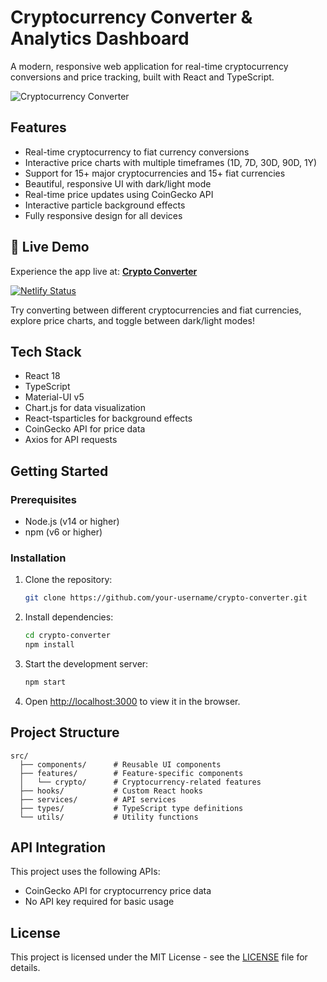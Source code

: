# Cryptocurrency Converter & Analytics Dashboard

A modern, responsive web application for real-time cryptocurrency conversions and price tracking, built with React and TypeScript.

![Cryptocurrency Converter](https://your-screenshot-url.png) <!-- You can add a screenshot of your app later -->

## Features

- Real-time cryptocurrency to fiat currency conversions
- Interactive price charts with multiple timeframes (1D, 7D, 30D, 90D, 1Y)
- Support for 15+ major cryptocurrencies and 15+ fiat currencies
- Beautiful, responsive UI with dark/light mode
- Real-time price updates using CoinGecko API
- Interactive particle background effects
- Fully responsive design for all devices

## 🚀 Live Demo

Experience the app live at: [**Crypto Converter**](https://crypto-converter-calculator.netlify.app/)

[![Netlify Status](https://api.netlify.com/api/v1/badges/your-netlify-id/deploy-status)](https://crypto-converter-calculator.netlify.app/)

Try converting between different cryptocurrencies and fiat currencies, explore price charts, and toggle between dark/light modes!

## Tech Stack

- React 18
- TypeScript
- Material-UI v5
- Chart.js for data visualization
- React-tsparticles for background effects
- CoinGecko API for price data
- Axios for API requests

## Getting Started

### Prerequisites

- Node.js (v14 or higher)
- npm (v6 or higher)

### Installation

1. Clone the repository:
   ```bash
   git clone https://github.com/your-username/crypto-converter.git
   ```

2. Install dependencies:
   ```bash
   cd crypto-converter
   npm install
   ```

3. Start the development server:
   ```bash
   npm start
   ```

4. Open [http://localhost:3000](http://localhost:3000) to view it in the browser.

## Project Structure

```
src/
  ├── components/      # Reusable UI components
  ├── features/        # Feature-specific components
  │   └── crypto/      # Cryptocurrency-related features
  ├── hooks/           # Custom React hooks
  ├── services/        # API services
  ├── types/           # TypeScript type definitions
  └── utils/           # Utility functions
```

## API Integration

This project uses the following APIs:
- CoinGecko API for cryptocurrency price data
- No API key required for basic usage

## License

This project is licensed under the MIT License - see the [LICENSE](LICENSE) file for details.

